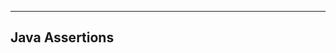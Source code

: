 ------------------------------------------------------------------------------------------
Java Assertions
------------------------------------------------------------------------------------------

